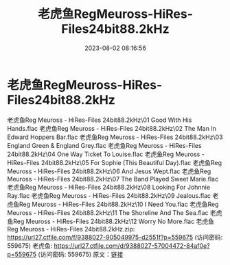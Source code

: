﻿---
title: 老虎鱼RegMeuross-HiRes-Files24bit88.2kHz
date: 2023-08-02 08:16:56
categories: 外语音乐
tags: 外语音乐
---
# 老虎鱼RegMeuross-HiRes-Files24bit88.2kHz

老虎鱼Reg Meuross - HiRes-Files
24bit88.2kHz\01 Good With His Hands.flac
老虎鱼Reg Meuross - HiRes-Files 24bit88.2kHz\02 The Man In Edward
Hoppers Bar.flac
老虎鱼Reg Meuross - HiRes-Files 24bit88.2kHz\03 England Green &
England Grey.flac
老虎鱼Reg Meuross - HiRes-Files 24bit88.2kHz\04 One Way Ticket To
Louise.flac
老虎鱼Reg Meuross - HiRes-Files 24bit88.2kHz\05 For Sophie (This
Beautiful Day).flac
老虎鱼Reg Meuross - HiRes-Files 24bit88.2kHz\06 And Jesus
Wept.flac
老虎鱼Reg Meuross - HiRes-Files 24bit88.2kHz\07 The Band Played
Sweet Marie.flac
老虎鱼Reg Meuross - HiRes-Files 24bit88.2kHz\08 Looking For Johnnie
Ray.flac
老虎鱼Reg Meuross - HiRes-Files 24bit88.2kHz\09 Jealous.flac
老虎鱼Reg Meuross - HiRes-Files 24bit88.2kHz\10 I Need You.flac
老虎鱼Reg Meuross - HiRes-Files 24bit88.2kHz\11 The Shoreline And
The Sea.flac
老虎鱼Reg Meuross - HiRes-Files 24bit88.2kHz\12 Worry No
More.flac
老虎鱼Reg Meuross - HiRes-Files 24bit88.2kHz.zip: https://url27.ctfile.com/f/9388027-905049975-d2551f?p=559675
(访问密码: 559675)
老虎鱼: https://url27.ctfile.com/d/9388027-57004472-84af0e?p=559675
(访问密码: 559675)
原文：[链接](https://blog.sina.com.cn/s/blog_1647c7e76010312xn.html)
